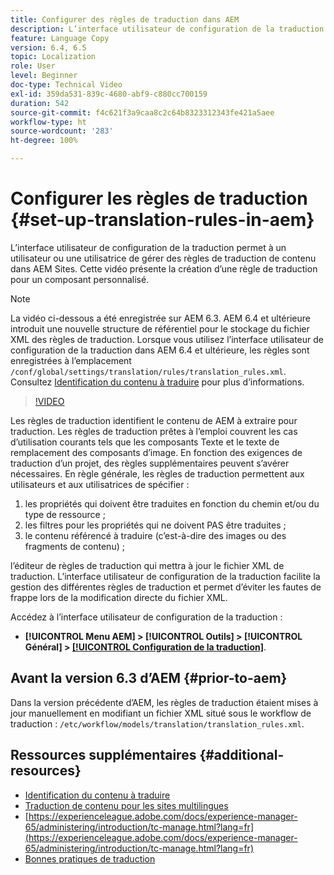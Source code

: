 ```yaml
---
title: Configurer des règles de traduction dans AEM
description: L’interface utilisateur de configuration de la traduction permet à un utilisateur ou une utilisatrice de gérer des règles de traduction de contenu dans AEM Sites. Cette vidéo présente la création d’une règle de traduction pour un composant personnalisé.
feature: Language Copy
version: 6.4, 6.5
topic: Localization
role: User
level: Beginner
doc-type: Technical Video
exl-id: 359da531-839c-4680-abf9-c880cc700159
duration: 542
source-git-commit: f4c621f3a9caa8c2c64b8323312343fe421a5aee
workflow-type: ht
source-wordcount: '283'
ht-degree: 100%

---
```


# Configurer les règles de traduction {#set-up-translation-rules-in-aem}

L’interface utilisateur de configuration de la traduction permet à un utilisateur ou une utilisatrice de gérer des règles de traduction de contenu dans AEM Sites. Cette vidéo présente la création d’une règle de traduction pour un composant personnalisé.

>[!NOTE]
>
> La vidéo ci-dessous a été enregistrée sur AEM 6.3. AEM 6.4 et ultérieure introduit une nouvelle structure de référentiel pour le stockage du fichier XML des règles de traduction. Lorsque vous utilisez l’interface utilisateur de configuration de la traduction dans AEM 6.4 et ultérieure, les règles sont enregistrées à l’emplacement `/conf/global/settings/translation/rules/translation_rules.xml`. Consultez [Identification du contenu à traduire](https://experienceleague.adobe.com/docs/experience-manager-65/administering/introduction/tc-rules.html?lang=fr) pour plus d’informations.

>[!VIDEO](https://video.tv.adobe.com/v/18135?quality=12&learn=on)

Les règles de traduction identifient le contenu de AEM à extraire pour traduction. Les règles de traduction prêtes à l’emploi couvrent les cas d’utilisation courants tels que les composants Texte et le texte de remplacement des composants d’image. En fonction des exigences de traduction d’un projet, des règles supplémentaires peuvent s’avérer nécessaires. En règle générale, les règles de traduction permettent aux utilisateurs et aux utilisatrices de spécifier :

1. les propriétés qui doivent être traduites en fonction du chemin et/ou du type de ressource ;
2. les filtres pour les propriétés qui ne doivent PAS être traduites ;
3. le contenu référencé à traduire (c’est-à-dire des images ou des fragments de contenu) ;

l’éditeur de règles de traduction qui mettra à jour le fichier XML de traduction. L’interface utilisateur de configuration de la traduction facilite la gestion des différentes règles de traduction et permet d’éviter les fautes de frappe lors de la modification directe du fichier XML.

Accédez à l’interface utilisateur de configuration de la traduction :

* **[!UICONTROL Menu AEM] > [!UICONTROL Outils] > [!UICONTROL Général] > [[!UICONTROL Configuration de la traduction]](http://localhost:4502/libs/cq/translation/translationrules/contexts.html)**.

## Avant la version 6.3 d’AEM {#prior-to-aem}

Dans la version précédente d’AEM, les règles de traduction étaient mises à jour manuellement en modifiant un fichier XML situé sous le workflow de traduction : `/etc/workflow/models/translation/translation_rules.xml`.

## Ressources supplémentaires {#additional-resources}

* [Identification du contenu à traduire](https://experienceleague.adobe.com/docs/experience-manager-65/administering/introduction/tc-rules.html?lang=fr)
* [Traduction de contenu pour les sites multilingues](https://helpx.adobe.com/fr/experience-manager/6-5/sites/administering/using/translation.html)
* [https://experienceleague.adobe.com/docs/experience-manager-65/administering/introduction/tc-manage.html?lang=fr](https://experienceleague.adobe.com/docs/experience-manager-65/administering/introduction/tc-manage.html?lang=fr)
* [Bonnes pratiques de traduction](https://experienceleague.adobe.com/docs/experience-manager-65/administering/introduction/tc-bp.html?lang=fr)

